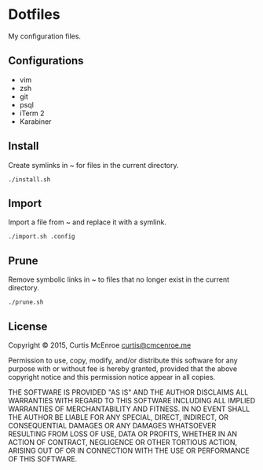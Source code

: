 # Dotfiles

My configuration files.

## Configurations

- vim
- zsh
- git
- psql
- iTerm 2
- Karabiner

## Install

Create symlinks in ~ for files in the current directory.

```
./install.sh
```

## Import

Import a file from ~ and replace it with a symlink.

```
./import.sh .config
```

## Prune

Remove symbolic links in ~ to files that no longer exist in the current
directory.

```
./prune.sh
```

## License

Copyright © 2015, Curtis McEnroe <curtis@cmcenroe.me>

Permission to use, copy, modify, and/or distribute this software for any
purpose with or without fee is hereby granted, provided that the above
copyright notice and this permission notice appear in all copies.

THE SOFTWARE IS PROVIDED "AS IS" AND THE AUTHOR DISCLAIMS ALL WARRANTIES
WITH REGARD TO THIS SOFTWARE INCLUDING ALL IMPLIED WARRANTIES OF
MERCHANTABILITY AND FITNESS. IN NO EVENT SHALL THE AUTHOR BE LIABLE FOR
ANY SPECIAL, DIRECT, INDIRECT, OR CONSEQUENTIAL DAMAGES OR ANY DAMAGES
WHATSOEVER RESULTING FROM LOSS OF USE, DATA OR PROFITS, WHETHER IN AN
ACTION OF CONTRACT, NEGLIGENCE OR OTHER TORTIOUS ACTION, ARISING OUT OF
OR IN CONNECTION WITH THE USE OR PERFORMANCE OF THIS SOFTWARE.
